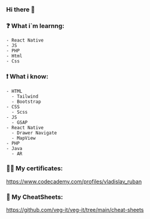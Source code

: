### Hi there 👋

###  ❓ What i`m learnng: 
```
- React Native
- JS
- PHP
- Html
- Css
```
### ❗ What i know: 
```
- HTML
  - Tailwind
  - Bootstrap
- CSS
  - Scss
- JS
  - GSAP
- React Native
  - Drawer Navigate
  - MapView
- PHP
- Java
  - AR
```

### 👨‍🎓 My certificates: 
https://www.codecademy.com/profiles/vladislav_ruban

### 📃 My CheatSheets:
https://github.com/veg-it/veg-it/tree/main/cheat-sheets

<!--
**veg-it/veg-it** is a ✨ _special_ ✨ repository because its `README.md` (this file) appears on your GitHub profile.

Here are some ideas to get you started:

- 🔭 I’m currently working on ...
- 🌱 I’m currently learning ...
- 👯 I’m looking to collaborate on ...
- 🤔 I’m looking for help with ...
- 💬 Ask me about ...
- 📫 How to reach me: ...
- 😄 Pronouns: ...
- ⚡ Fun fact: ...
-->
